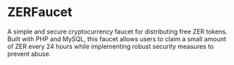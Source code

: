 # ZERFaucet
A simple and secure cryptocurrency faucet for distributing free ZER tokens. Built with PHP and MySQL, this faucet allows users to claim a small amount of ZER every 24 hours while implementing robust security measures to prevent abuse.
